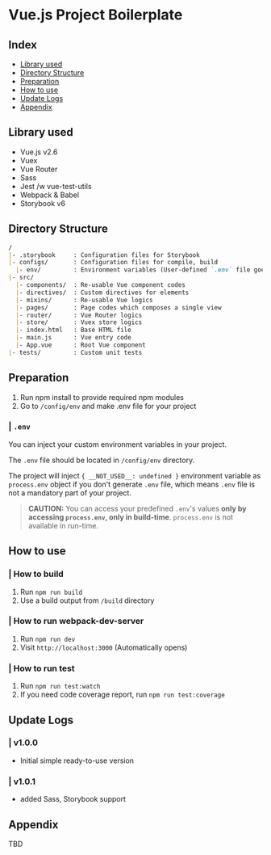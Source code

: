 # Vue.js Project Boilerplate

## Index
- [Library used](#library-used)
- [Directory Structure](#directory-structure)
- [Preparation](#preparation)
- [How to use](#how-to-use)
- [Update Logs](#update-logs)
- [Appendix](#appendix)

<a name="library-used"></a>
## Library used
- Vue.js v2.6
- Vuex
- Vue Router
- Sass
- Jest /w vue-test-utils
- Webpack & Babel
- Storybook v6

<a name="directory-structure"></a>
## Directory Structure

```md
/
|- .storybook     : Configuration files for Storybook
|- configs/       : Configuration files for compile, build
  |- env/         : Environment variables (User-defined `.env` file goes here)
|- src/
  |- components/  : Re-usable Vue component codes
  |- directives/  : Custom directives for elements
  |- mixins/      : Re-usable Vue logics
  |- pages/       : Page codes which composes a single view
  |- router/      : Vue Router logics
  |- store/       : Vuex store logics
  |- index.html   : Base HTML file
  |- main.js      : Vue entry code
  |- App.vue      : Root Vue component
|- tests/         : Custom unit tests
```

<a name="preparation"></a>
## Preparation

1. Run npm install to provide required npm modules
2. Go to `/config/env` and make .env file for your project

### | `.env`
You can inject your custom environment variables in your project.

The `.env` file should be located in `/config/env` directory.

The project will inject `{ __NOT_USED__: undefined }` environment variable as `process.env` object if you don't generate `.env` file, which means `.env` file is not a mandatory part of your project.

> **CAUTION:** You can access your predefined `.env`'s values **only by accessing `process.env`, only in build-time**. `process.env` is not available in run-time.

<a name="how-to-use"></a>
## How to use

### | How to build
1. Run `npm run build`
2. Use a build output from `/build` directory

### | How to run webpack-dev-server
1. Run `npm run dev`
2. Visit `http://localhost:3000` (Automatically opens)

### | How to run test
1. Run `npm run test:watch`
2. If you need code coverage report, run `npm run test:coverage`

<a name="update-logs"></a>
## Update Logs

### | v1.0.0
- Initial simple ready-to-use version

### | v1.0.1
- added Sass, Storybook support

<a name="appendix"></a>
## Appendix
TBD
